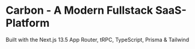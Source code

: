 # Carbon - A Modern Fullstack SaaS-Platform

Built with the Next.js 13.5 App Router, tRPC, TypeScript, Prisma & Tailwind

